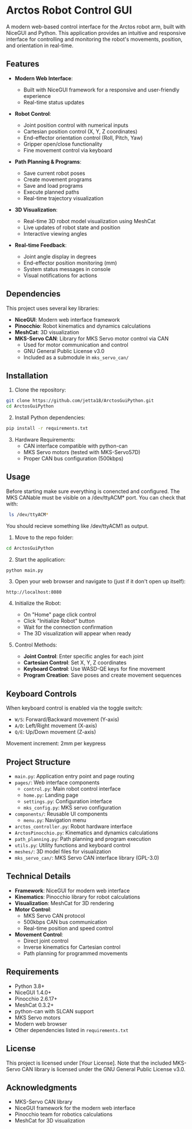 # Arctos Robot Control GUI

A modern web-based control interface for the Arctos robot arm, built with NiceGUI and Python. This application provides an intuitive and responsive interface for controlling and monitoring the robot's movements, position, and orientation in real-time.

## Features

- **Modern Web Interface**: 
  - Built with NiceGUI framework for a responsive and user-friendly experience
  - Real-time status updates

- **Robot Control**:
  - Joint position control with numerical inputs
  - Cartesian position control (X, Y, Z coordinates)
  - End-effector orientation control (Roll, Pitch, Yaw)
  - Gripper open/close functionality
  - Fine movement control via keyboard

- **Path Planning & Programs**:
  - Save current robot poses
  - Create movement programs
  - Save and load programs
  - Execute planned paths
  - Real-time trajectory visualization

- **3D Visualization**:
  - Real-time 3D robot model visualization using MeshCat
  - Live updates of robot state and position
  - Interactive viewing angles

- **Real-time Feedback**:
  - Joint angle display in degrees
  - End-effector position monitoring (mm)
  - System status messages in console
  - Visual notifications for actions

## Dependencies

This project uses several key libraries:

- **NiceGUI**: Modern web interface framework
- **Pinocchio**: Robot kinematics and dynamics calculations
- **MeshCat**: 3D visualization
- **MKS-Servo CAN**: Library for MKS Servo motor control via CAN
  - Used for motor communication and control
  - GNU General Public License v3.0
  - Included as a submodule in `mks_servo_can/`

## Installation

1. Clone the repository:
```bash
git clone https://github.com/jetta18/ArctosGuiPython.git
cd ArctosGuiPython
```

2. Install Python dependencies:
```bash
pip install -r requirements.txt
```

3. Hardware Requirements:
   - CAN interface compatible with python-can
   - MKS Servo motors (tested with MKS-Servo57D)
   - Proper CAN bus configuration (500kbps)

## Usage
Before starting make sure everything is conencted and configured. The MKS CANable must be visible on a /dev/ttyACM* port.
You can check that with:
```bash
 ls /dev/ttyACM*
```
You should recieve something like /dev/ttyACM1 as output.

1. Move to the repo folder:
```bash
cd ArctosGuiPython
```

2. Start the application:
```bash
python main.py
```

3. Open your web browser and navigate to (just if it don't open up itself):
```
http://localhost:8080
```

4. Initialize the Robot:
   - On "Home" page click control
   - Click "Initialize Robot" button
   - Wait for the connection confirmation
   - The 3D visualization will appear when ready

5. Control Methods:
   - **Joint Control**: Enter specific angles for each joint
   - **Cartesian Control**: Set X, Y, Z coordinates
   - **Keyboard Control**: Use WASD-QE keys for fine movement
   - **Program Creation**: Save poses and create movement sequences

## Keyboard Controls

When keyboard control is enabled via the toggle switch:
- `W/S`: Forward/Backward movement (Y-axis)
- `A/D`: Left/Right movement (X-axis)
- `Q/E`: Up/Down movement (Z-axis)

Movement increment: 2mm per keypress

## Project Structure

- `main.py`: Application entry point and page routing
- `pages/`: Web interface components
  - `control.py`: Main robot control interface
  - `home.py`: Landing page
  - `settings.py`: Configuration interface
  - `mks_config.py`: MKS servo configuration
- `components/`: Reusable UI components
  - `menu.py`: Navigation menu
- `arctos_controller.py`: Robot hardware interface
- `ArctosPinocchio.py`: Kinematics and dynamics calculations
- `path_planning.py`: Path planning and program execution
- `utils.py`: Utility functions and keyboard control
- `meshes/`: 3D model files for visualization
- `mks_servo_can/`: MKS Servo CAN interface library (GPL-3.0)

## Technical Details

- **Framework**: NiceGUI for modern web interface
- **Kinematics**: Pinocchio library for robot calculations
- **Visualization**: MeshCat for 3D rendering
- **Motor Control**: 
  - MKS Servo CAN protocol
  - 500kbps CAN bus communication
  - Real-time position and speed control
- **Movement Control**: 
  - Direct joint control
  - Inverse kinematics for Cartesian control
  - Path planning for programmed movements

## Requirements

- Python 3.8+
- NiceGUI 1.4.0+
- Pinocchio 2.6.17+
- MeshCat 0.3.2+
- python-can with SLCAN support
- MKS Servo motors
- Modern web browser
- Other dependencies listed in `requirements.txt`

## License

This project is licensed under [Your License]. Note that the included MKS-Servo CAN library is licensed under the GNU General Public License v3.0.

## Acknowledgments

- MKS-Servo CAN library
- NiceGUI framework for the modern web interface
- Pinocchio team for robotics calculations
- MeshCat for 3D visualization
